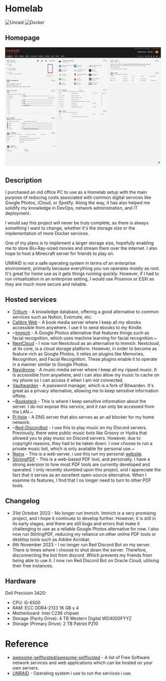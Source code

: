 # Homelab

![Unraid](https://img.shields.io/badge/unraid-%23F15A2C.svg?style=for-the-badge&logo=unraid&logoColor=white) ![Docker](https://img.shields.io/badge/docker-%230db7ed.svg?style=for-the-badge&logo=docker&logoColor=white)

## Homepage

![Homepage](homepage.png)

## Description

I purchased an old office PC to use as a Homelab setup with the main purpose of reducing costs associated with common digital services like Google Photos, iCloud, or Spotify. Along the way, it has also helped me solidify my knowledge in DevOps, network administration, and IT deployment.

I would say this project will never be truly complete, as there is always something I want to change, whether it's the storage size or the implementation of more Docker services.

One of my plans is to implement a larger storage size, hopefully enabling me to store Blu-Ray-sized movies and stream them over the internet. I also hope to host a Minecraft server for friends to play on.

UNRAID is not a safe operating system in terms of an enterprise environment, primarily because everything you run operates mostly as root. It's great for home use as it gets things running quickly. However, if I had to run virtualization in an enterprise setting, I would use Proxmox or ESXi as they are much more secure and reliable.

## Hosted services

+ [Trillium](https://github.com/zadam/trilium) - A knowledge database, offering a good alternative to common services such as Notion, Evernote, etc.
+ [Calibre Web](https://github.com/janeczku/calibre-web) - A book media server where I keep all my ebooks accessible from anywhere. I use it to send ebooks to my Kindle.
+ ~[Immich](https://github.com/immich-app/immich) - A Google Photos alternative that features things such as facial recognition, which uses machine learning for facial recognition.~
+ [NextCloud](https://github.com/nextcloud) - I now run Nextcloud as an alternative to Immich. Nextcloud, at its core, is a cloud storage platform. However, in order to become as feature-rich as Google Photos, it relies on plugins like Memories, Recognition, and Facial Recognition. These plugins enable it to operate in a manner similar to Google Photos.
+ [Navidrome](https://github.com/navidrome/navidrome) - A music media server where I keep all my ripped music. It is accessible from anywhere, and I can also allow my music to cache on my phone so I can access it when I am not connected.
+ [Vaultwarden](https://github.com/dani-garcia/vaultwarden) - A password manager, which is a fork of Bitwarden. It's great as a privacy alternative, allowing me to keep sensitive information offsite.
+ ~[Bookstack](https://github.com/BookStackApp/BookStack) - This is where I keep sensitive information about the server. I do not expose this service, and it can only be accessed from the LAN.~
+ [Pi Hole](https://github.com/pi-hole/pi-hole) - A DNS server that also serves as an ad blocker for my home network.
+ ~[Red-Discordbot](https://github.com/Cog-Creators/Red-DiscordBot) - I use this to play music on my Discord servers. Previously, there were public music bots like Groovy or Hydra that allowed you to play music on Discord servers. However, due to copyright reasons, they had to be taken down. I now choose to run a private music bot, which is only available for personal use.~
+ [Nginx](https://nginx.org/) - This is a web server, i use this run my personal [website](https://qltcloud.com/).
+ [StirlingPDF](https://github.com/Frooodle/Stirling-PDF) - This is a web-based PDF tool, and personally, I have a strong aversion to how most PDF tools are currently developed and operated. I only recently stumbled upon this project, and I appreciate the fact that it serves as an excellent open-source alternative. When I examine its features, I find that I no longer need to turn to other PDF tools.

## Changelog

+ 31st October 2023 - No longer run Immich. Immich is a very promising project, and I hope it continues to develop further. However, it is still in its early stages, and there are still bugs and errors that make it challenging to use as a reliable Google Photos alternative for now. I also now run StirlingPDF, reducing my reliance on other online PDF tools or desktop tools such as Adobe Acrobat.
+ 6th November 2023 - I no longer run Red Discord Bot on my server. There is times where i choose to shut down the server. Therefore, disconnecting the bot from discord. Which prevents my friends from being able to use it. I now run Red Discord Bot on Oracle Cloud, utilising their free instances.

## Hardware

Dell Precision 3420:
- CPU: i5-6500
- RAM: ECC DDR4-2133 16 GB x 4
- Motherboard:  Intel C236 chipset
- Storage (Parity Drive): 4 TB Western Digital WD4000FYYZ
- Storage (Primary Drive): 2 TB Patriot P210

# Reference
+ [awesome-selfhosted/awesome-selfhosted](https://github.com/awesome-selfhosted/awesome-selfhosted) - A list of Free Software network services and web applications which can be hosted on your own servers.
+ [UNRAID](https://https://unraid.net/) - Operating system i use to run the services i use.
